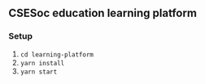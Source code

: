 ## CSESoc education learning platform

### Setup
1. `cd learning-platform`
2. `yarn install`
3. `yarn start`